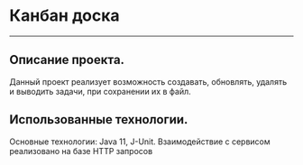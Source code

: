 # Канбан доска #
____
## Описание проекта. ##
Данный проект реализует возможность создавать, обновлять, удалять и выводить задачи, при сохранении их в файл.
## Использованные технологии. ##
Основные технологии: Java 11, J-Unit.
Взаимодействие с сервисом реализовано на базе HTTP запросов
